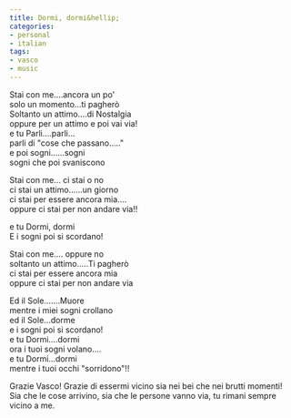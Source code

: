```yaml
---
title: Dormi, dormi&hellip;
categories:
- personal
- italian
tags:
- vasco
- music
---
```

Stai con me....ancora un po'  
solo un momento...ti pagherò  
Soltanto un attimo....di Nostalgia  
oppure per un attimo e poi vai via!  
e tu Parli....parli...  
parli di "cose che passano....."  
e poi sogni......sogni  
sogni che poi svaniscono

Stai con me... ci stai o no  
ci stai un attimo......un giorno  
ci stai per essere ancora mia....  
oppure ci stai per non andare via!!

e tu Dormi, dormi  
E i sogni poi si scordano!

Stai con me.... oppure no  
soltanto un attimo.....Ti pagherò  
ci stai per essere ancora mia  
oppure ci stai per non andare via

Ed il Sole.......Muore  
mentre i miei sogni crollano  
ed il Sole...dorme  
e i sogni poi si scordano!  
e tu Dormi....dormi  
ora i tuoi sogni volano....  
e tu Dormi...dormi  
mentre i tuoi occhi "sorridono"!!

Grazie Vasco! Grazie di essermi vicino sia nei bei che nei brutti momenti! Sia
che le cose arrivino, sia che le persone vanno via, tu rimani sempre vicino a
me.  

